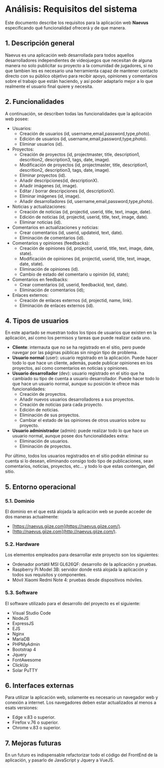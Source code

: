 # Análisis: Requisitos del sistema

Este documento describe los requisitos para la aplicación web **Naevus** especificando qué funcionalidad ofrecerá y de que manera.

## 1. Descripción general

Naevus es una aplicación web desarrollada para todos aquellos desarrolladores independientes de videojuegos que necesitan de alguna manera no solo publicitar su proyecto a la comunidad de jugadores, si no que tambien les es necesario una herramienta capaz de mantener contacto directo con su público objetivo para recibir apoyo, opiniones y comentarios sobre el trabajo que están haciendo, y así poder adaptarlo mejor a lo que realmente el usuario final quiere y necesita.

## 2. Funcionalidades

A continuación, se describen todas las funcionalidades que la aplicación web posee:

- Usuarios:
    + Creación de usuarios (id, username,email,password,type,photo).
    + Edición de usuarios (id, username,email,password,type,photo).
    + Eliminar usuarios (id).
- Proyectos:
    + Creación de proyectos (id, projectmaster, title, description1, descrition2, description3, tags, date, image).
    + Modificación de proyectos (id, projectmaster, title, description1, descrition2, description3, tags, date, image).
    + Eliminar proyectos (id).
    + Añadir descripciones(id, descriptionX).
    + Añadir imágenes (id, image).
    + Editar / borrar descripciones (id, descriptionX).
    + Eliminar imágenes (id, image).
    + Añadir desarrolladores (id, username,email,password,type,photo).
- Noticias y actualizaciones:
    + Creación de noticias (id, projectid, userid, title, text, image, date).
    + Edición de noticias (id, projectid, userid, title, text, image, date).
    + Eliminar noticias (id).
- Comentarios en actualizaciones y noticias:
    + Crear comentarios (id, userid, updateid, text, date).
    + Eliminación de comentarios (id).
- Comentarios y opiniones (feedbacks):
    + Creación de opiniones (id, projectid, userid, title, text, image, date, state).
    + Modificación de opiniones (id, projectid, userid, title, text, image, date, state).
    + Eliminación de opiniones (id).
    + Cambio de estado del comentario u opinión (id, state);
- Comentarios en feedbacks:
    + Crear comentarios (id, userid, feedbackid, text, date).
    + Eliminación de comentarios (id);
- Enlaces externos:
    + Creación de enlaces externos (id, projectid, name, link).
    + Eliminación de enlaces externos (id).

## 4. Tipos de usuarios

En este apartado se muestran todos los tipos de usuarios que existen en la aplicación, así como los permisos y tareas que puede realizar cada uno.

- **Cliente**: internauta que no se ha registrado en el sitio, pero puede navegar por las páginas públicas sin ningún tipo de problema.
- **Usuario normal** (user): usuario registrado en la aplicación. Puede hacer todo lo que hace un cliente, además, puede publicar opiniones en los proyectos, así como comentarios en noticias y opiniones. 
- **Usuario desarrollador** (dev): usuario registrado en el sitio que ha cambiado su tipo de cuenta a usuario desarrollador. Puede hacer todo lo que hace un usuario normal, aunque su posición le ofrece más funcionalidades:
    + Creación de proyectos.
    + Añadir nuevos usuarios desarrolladores a sus proyectos.
    + Creación de noticias para cada proyecto.
    + Edición de noticias.
    + Eliminación de sus proyectos.
    + Cambiar el estado de las opiniones de otros usuarios sobre su proyecto.
- **Usuario administrador** (admin): puede realizar todo lo que hace un usuario normal, aunque posee dos funcionalidades extra:
    + Eliminación de usuarios.
    + Eliminación de proyectos.

Por último, todos los usuarios registrados en el sitio podrán eliminar su cuenta si lo desean, eliminando consigo todo tipo de publicaciones, sean comentarios, noticias, proyectos, etc... y todo lo que estas contengan, del sitio.
 
## 5. Entorno operacional

### 5.1. Dominio

El dominio en el que está alojada la aplicación web se puede acceder de dos maneras actualmente: 
+ [https://naevus.giize.com](https://naevus.giize.com/).
+ [http://naevus.giize.com](http://naevus.giize.com/).

### 5.2. Hardware

Los elementos empleados para desarrollar este proyecto son los siguientes:
- Ordenador portátil MSI GL626QF: desarrollo de la aplicación y pruebas.
- Raspberry Pi Model 3B: servidor donde está alojada la aplicación y todos sus requisitos y componentes.
- Móvil Xiaomi Redmi Note 4: pruebas desde dispositivos móviles.

### 5.3. Software

El software utilizado para el desarrollo del proyecto es el siguiente:

- Visual Studio Code
- NodeJS
- ExpressJS
- EJS
- Nginx
- MariaDB
- PHPMyAdmin
- Bootstrap 4
- Jquery
- FontAwesome
- ClickUp
- Solar PuTTY

## 6. Interfaces externas

Para utilizar la aplicación web, solamente es necesario un navegador web y conexión a internet. Los navegadores deben estar actualizados al menos a esats versiones:
- Edge v.83 o superior.
- Firefox v.76 o superior.
- Chrome v.83 o superior.

## 7. Mejoras futuras

En un futuro es indispensable refactorizar todo el código del FrontEnd de la aplicación, y pasarlo de JavaScript y Jquery a VueJS.